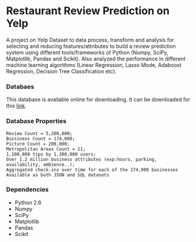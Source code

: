 # Restaurant Review Prediction on Yelp

A project on Yelp Dataset to data process, transform and analysis for selecting and reducing features/attributes to build a review prediction system using different tools/frameworks of Python (Numpy, SciPy, Matplotlib, Pandas and Scikit). Also analyzed the performance in different machine learning algorithms (Linear Regression, Lasso Mode, Adaboost Regression, Decision Tree Classification etc).

### Databaes
This database is available online for downloading. It can be downloaded for this [link](https://www.yelp.com/dataset).

### Database Properties
	Review Count = 5,200,000;
	Bussiness Count = 174,000;
	Picture Count = 200,000;
	Metropolitan Areas Count = 11;
	1,100,000 tips by 1,300,000 users;
	Over 1.2 million business attributes (exp:hours, parking, availability, ambience..);
	Aggregated check-ins over time for each of the 174,000 businesses
	Available as both JSON and SQL datasets

### Dependencies
* Python 2.6
* Numpy
* SciPy
* Matplotlib
* Pandas
* Scikit
	
	
